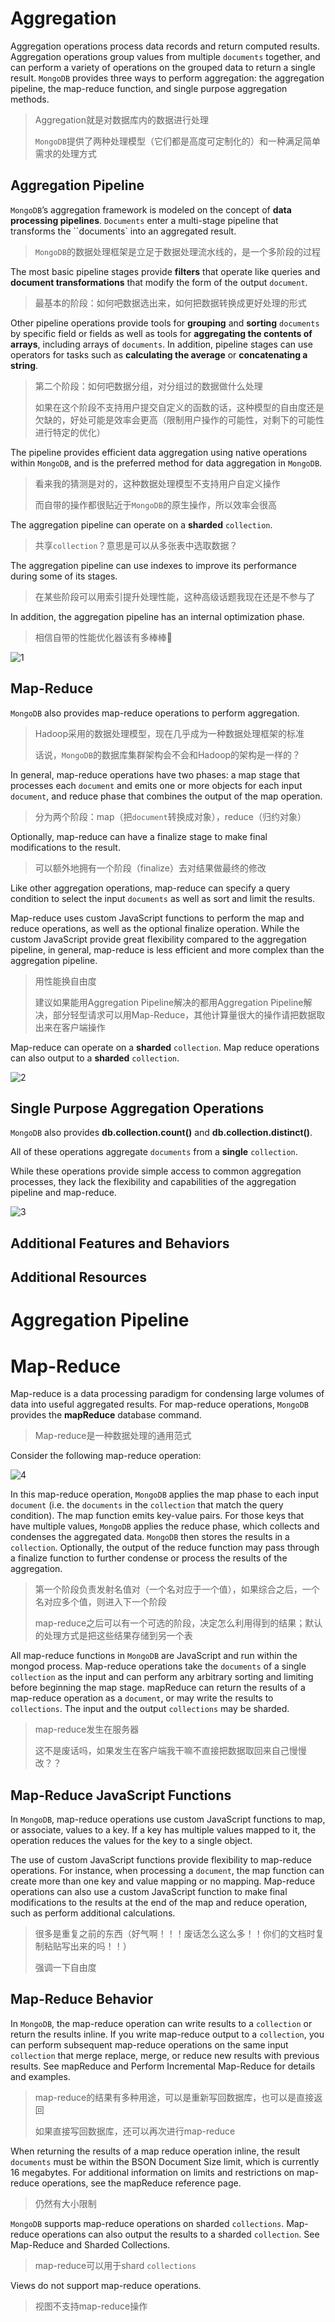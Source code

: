 # Aggregation #

Aggregation operations process data records and return computed results. Aggregation operations group values from multiple `documents` together, and can perform a variety of operations on the grouped data to return a single result. `MongoDB` provides three ways to perform aggregation: the aggregation pipeline, the map-reduce function, and single purpose aggregation methods.

> Aggregation就是对数据库内的数据进行处理
>
> `MongoDB`提供了两种处理模型（它们都是高度可定制化的）和一种满足简单需求的处理方式

## Aggregation Pipeline ##

`MongoDB`’s aggregation framework is modeled on the concept of **data processing pipelines**. `Documents` enter a multi-stage pipeline that transforms the ``documents` into an aggregated result.

> `MongoDB`的数据处理框架是立足于数据处理流水线的，是一个多阶段的过程

The most basic pipeline stages provide **filters** that operate like queries and **document transformations** that modify the form of the output `document`.

> 最基本的阶段：如何吧数据选出来，如何把数据转换成更好处理的形式

Other pipeline operations provide tools for **grouping** and **sorting** `documents` by specific field or fields as well as tools for **aggregating the contents of arrays**, including arrays of `documents`. In addition, pipeline stages can use operators for tasks such as **calculating the average** or **concatenating a string**.

> 第二个阶段：如何吧数据分组，对分组过的数据做什么处理
>
> 如果在这个阶段不支持用户提交自定义的函数的话，这种模型的自由度还是欠缺的，好处可能是效率会更高（限制用户操作的可能性，对剩下的可能性进行特定的优化）

The pipeline provides efficient data aggregation using native operations within `MongoDB`, and is the preferred method for data aggregation in `MongoDB`.

> 看来我的猜测是对的，这种数据处理模型不支持用户自定义操作
>
> 而自带的操作都很贴近于`MongoDB`的原生操作，所以效率会很高

The aggregation pipeline can operate on a **sharded** `collection`.

> 共享`collection`？意思是可以从多张表中选取数据？

The aggregation pipeline can use indexes to improve its performance during some of its stages.

> 在某些阶段可以用索引提升处理性能，这种高级话题我现在还是不参与了

In addition, the aggregation pipeline has an internal optimization phase.

> 相信自带的性能优化器该有多棒棒🍭

![1](1.jpg)

## Map-Reduce ##

`MongoDB` also provides map-reduce operations to perform aggregation.

> Hadoop采用的数据处理模型，现在几乎成为一种数据处理框架的标准
>
> 话说，`MongoDB`的数据库集群架构会不会和Hadoop的架构是一样的？

In general, map-reduce operations have two phases: a map stage that processes each `document` and emits one or more objects for each input `document`, and reduce phase that combines the output of the map operation.

> 分为两个阶段：map（把`document`转换成对象），reduce（归约对象）

Optionally, map-reduce can have a finalize stage to make final modifications to the result.

> 可以额外地拥有一个阶段（finalize）去对结果做最终的修改

Like other aggregation operations, map-reduce can specify a query condition to select the input `documents` as well as sort and limit the results.

Map-reduce uses custom JavaScript functions to perform the map and reduce operations, as well as the optional finalize operation. While the custom JavaScript provide great flexibility compared to the aggregation pipeline, in general, map-reduce is less efficient and more complex than the aggregation pipeline.

> 用性能换自由度
>
> 建议如果能用Aggregation Pipeline解决的都用Aggregation Pipeline解决，部分轻型请求可以用Map-Reduce，其他计算量很大的操作请把数据取出来在客户端操作

Map-reduce can operate on a **sharded** `collection`. Map reduce operations can also output to a **sharded** `collection`.

![2](2.jpg)



## Single Purpose Aggregation Operations ##

`MongoDB` also provides **db.collection.count()** and **db.collection.distinct()**.

All of these operations aggregate `documents` from a **single** `collection`.

While these operations provide simple access to common aggregation processes, they lack the flexibility and capabilities of the aggregation pipeline and map-reduce.

![3](3.jpg)

## Additional Features and Behaviors ##

## Additional Resources ##

# Aggregation Pipeline #

# Map-Reduce #

Map-reduce is a data processing paradigm for condensing large volumes of data into useful aggregated results. For map-reduce operations, `MongoDB` provides the **mapReduce** database command.

> Map-reduce是一种数据处理的通用范式

Consider the following map-reduce operation:

![4](4.jpg)

In this map-reduce operation, `MongoDB` applies the map phase to each input `document` (i.e. the `documents` in the `collection` that match the query condition). The map function emits key-value pairs. For those keys that have multiple values, `MongoDB` applies the reduce phase, which collects and condenses the aggregated data. `MongoDB` then stores the results in a `collection`. Optionally, the output of the reduce function may pass through a finalize function to further condense or process the results of the aggregation.

> 第一个阶段负责发射名值对（一个名对应于一个值），如果综合之后，一个名对应多个值，则进入下一个阶段
>
> map-reduce之后可以有一个可选的阶段，决定怎么利用得到的结果；默认的处理方式是把这些结果存储到另一个表

All map-reduce functions in `MongoDB` are JavaScript and run within the mongod process. Map-reduce operations take the `documents` of a single `collection` as the input and can perform any arbitrary sorting and limiting before beginning the map stage. mapReduce can return the results of a map-reduce operation as a `document`, or may write the results to `collections`. The input and the output `collections` may be sharded.

> map-reduce发生在服务器
>
> 这不是废话吗，如果发生在客户端我干嘛不直接把数据取回来自己慢慢改？？

## Map-Reduce JavaScript Functions ##

In `MongoDB`, map-reduce operations use custom JavaScript functions to map, or associate, values to a key. If a key has multiple values mapped to it, the operation reduces the values for the key to a single object.

The use of custom JavaScript functions provide flexibility to map-reduce operations. For instance, when processing a `document`, the map function can create more than one key and value mapping or no mapping. Map-reduce operations can also use a custom JavaScript function to make final modifications to the results at the end of the map and reduce operation, such as perform additional calculations.

> 很多是重复之前的东西（好气啊！！！废话怎么这么多！！你们的文档时复制粘贴写出来的吗！！）
>
> 强调一下自由度

## Map-Reduce Behavior ##

In `MongoDB`, the map-reduce operation can write results to a `collection` or return the results inline. If you write map-reduce output to a `collection`, you can perform subsequent map-reduce operations on the same input `collection` that merge replace, merge, or reduce new results with previous results. See mapReduce and Perform Incremental Map-Reduce for details and examples.

> map-reduce的结果有多种用途，可以是重新写回数据库，也可以是直接返回
>
> 如果直接写回数据库，还可以再次进行map-reduce

When returning the results of a map reduce operation inline, the result `documents` must be within the BSON Document Size limit, which is currently 16 megabytes. For additional information on limits and restrictions on map-reduce operations, see the mapReduce reference page.

> 仍然有大小限制

`MongoDB` supports map-reduce operations on sharded `collections`. Map-reduce operations can also output the results to a sharded `collection`. See Map-Reduce and Sharded Collections.

> map-reduce可以用于shard `collections`

Views do not support map-reduce operations.

> 视图不支持map-reduce操作
